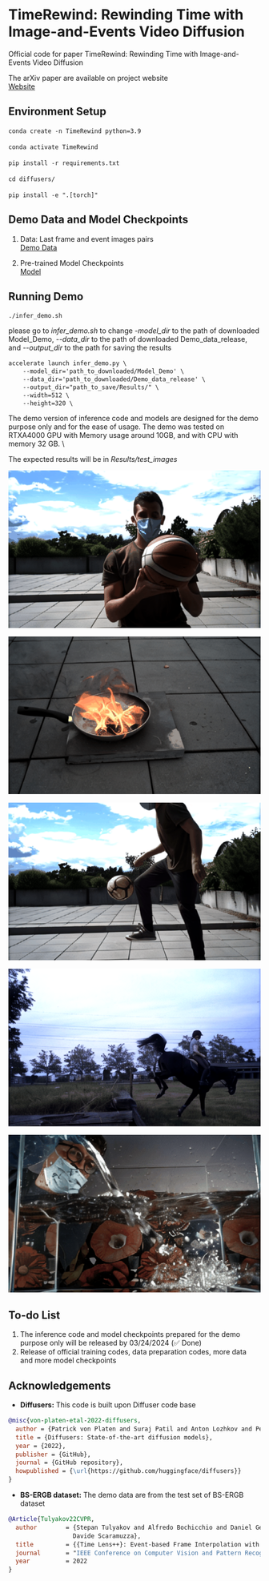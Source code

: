 # TimeRewind: Rewinding Time with Image-and-Events Video Diffusion
Official code for paper TimeRewind: Rewinding Time with Image-and-Events Video Diffusion

The arXiv paper are available on project website \
[Website](https://timerewind.github.io/)



## Environment Setup

```
conda create -n TimeRewind python=3.9

conda activate TimeRewind

pip install -r requirements.txt

cd diffusers/

pip install -e ".[torch]"
```

## Demo Data and Model Checkpoints
1. Data: Last frame and event images pairs \
[Demo Data](https://drive.google.com/file/d/1OY3yjqq33ifuXBpy09ljIbl_jAdw1AbN/view?usp=drive_link)


1. Pre-trained Model Checkpoints \
[Model](https://drive.google.com/file/d/151OY394bNbBwEJdO0zcouX-ph-x9Aqua/view?usp=drive_link)


## Running Demo

```
./infer_demo.sh
```

please go to *infer_demo.sh* to change *-model_dir* to the path of downloaded Model_Demo, *--data_dir* to the path of downloaded Demo_data_release, and *--output_dir* to the path for saving the results

```
accelerate launch infer_demo.py \
    --model_dir='path_to_downloaded/Model_Demo' \
    --data_dir='path_to_downloaded/Demo_data_release' \
    --output_dir="path_to_save/Results/" \
    --width=512 \
    --height=320 \
```


The demo version of inference code and models are designed for the demo purpose only and for the ease of usage. 
The demo was tested on RTXA4000 GPU with Memory usage around 10GB, and with CPU with memory 32 GB. \

The expected results will be in *Results/test_images*

![step_0000.gif](./Results/test_images/step_0000.gif)

![step_0001.gif](./Results/test_images/step_0001.gif)

![step_0002.gif](./Results/test_images/step_0002.gif)

![step_0003.gif](./Results/test_images/step_0003.gif)

![step_0004.gif](./Results/test_images/step_0004.gif)




## To-do List
1. The inference code and model checkpoints  prepared for the demo purpose only will be released by 03/24/2024 (✅ Done)
2. Release of official training codes, data preparation codes, more data and more model checkpoints 




## Acknowledgements
- **Diffusers:** This code is built upon Diffuser code base

```bibtex
@misc{von-platen-etal-2022-diffusers,
  author = {Patrick von Platen and Suraj Patil and Anton Lozhkov and Pedro Cuenca and Nathan Lambert and Kashif Rasul and Mishig Davaadorj and Thomas Wolf},
  title = {Diffusers: State-of-the-art diffusion models},
  year = {2022},
  publisher = {GitHub},
  journal = {GitHub repository},
  howpublished = {\url{https://github.com/huggingface/diffusers}}
}
```

- **BS-ERGB dataset:** The demo data are from the test set of BS-ERGB dataset
```bibtex
@Article{Tulyakov22CVPR,
  author        = {Stepan Tulyakov and Alfredo Bochicchio and Daniel Gehrig and Stamatios Georgoulis and Yuanyou Li and
                  Davide Scaramuzza},
  title         = {{Time Lens++}: Event-based Frame Interpolation with Non-linear Parametric Flow and Multi-scale Fusion},
  journal       = "IEEE Conference on Computer Vision and Pattern Recognition",
  year          = 2022
}
```



